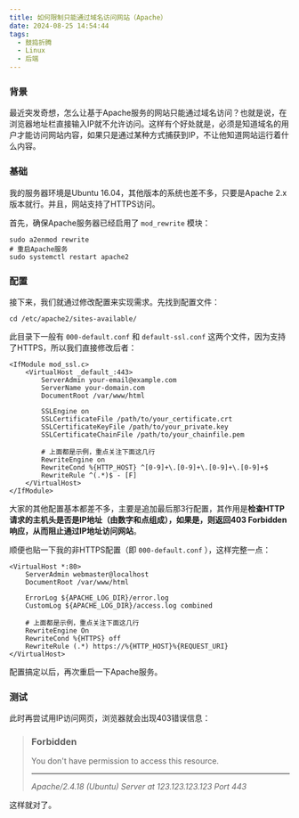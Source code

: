 ```yaml
---
title: 如何限制只能通过域名访问网站（Apache）
date: 2024-08-25 14:54:44
tags:
  - 鼓捣折腾
  - Linux
  - 后端
---
```


### 背景

最近突发奇想，怎么让基于Apache服务的网站只能通过域名访问？也就是说，在浏览器地址栏直接输入IP就不允许访问。这样有个好处就是，必须是知道域名的用户才能访问网站内容，如果只是通过某种方式捕获到IP，不让他知道网站运行着什么内容。

### 基础

我的服务器环境是Ubuntu 16.04，其他版本的系统也差不多，只要是Apache 2.x版本就行。并且，网站支持了HTTPS访问。

首先，确保Apache服务器已经启用了 `mod_rewrite` 模块：

```shell
sudo a2enmod rewrite
# 重启Apache服务
sudo systemctl restart apache2
```

### 配置

接下来，我们就通过修改配置来实现需求。先找到配置文件：

```shell
cd /etc/apache2/sites-available/
```

此目录下一般有 `000-default.conf` 和 `default-ssl.conf` 这两个文件，因为支持了HTTPS，所以我们直接修改后者：

```
<IfModule mod_ssl.c>
    <VirtualHost _default_:443>
        ServerAdmin your-email@example.com
        ServerName your-domain.com
        DocumentRoot /var/www/html

        SSLEngine on
        SSLCertificateFile /path/to/your_certificate.crt
        SSLCertificateKeyFile /path/to/your_private.key
        SSLCertificateChainFile /path/to/your_chainfile.pem

        # 上面都是示例，重点关注下面这几行
        RewriteEngine on
        RewriteCond %{HTTP_HOST} ^[0-9]+\.[0-9]+\.[0-9]+\.[0-9]+$
        RewriteRule ^(.*)$ - [F]
    </VirtualHost>
</IfModule>
```

大家的其他配置基本都差不多，主要是追加最后那3行配置，其作用是**检查HTTP请求的主机头是否是IP地址（由数字和点组成），如果是，则返回403 Forbidden响应，从而阻止通过IP地址访问网站**。

顺便也贴一下我的非HTTPS配置（即 `000-default.conf` ），这样完整一点：

```
<VirtualHost *:80>
    ServerAdmin webmaster@localhost
    DocumentRoot /var/www/html

    ErrorLog ${APACHE_LOG_DIR}/error.log
    CustomLog ${APACHE_LOG_DIR}/access.log combined

    # 上面都是示例，重点关注下面这几行
    RewriteEngine On
    RewriteCond %{HTTPS} off
    RewriteRule (.*) https://%{HTTP_HOST}%{REQUEST_URI}
</VirtualHost>
```

配置搞定以后，再次重启一下Apache服务。

### 测试

此时再尝试用IP访问网页，浏览器就会出现403错误信息：

> ### Forbidden 
> 
> You don't have permission to access this resource.
>
> ---
> 
> _Apache/2.4.18 (Ubuntu) Server at 123.123.123.123 Port 443_

这样就对了。
